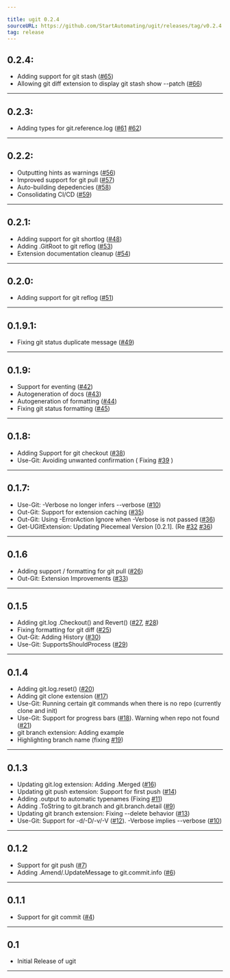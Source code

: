 ```yaml
---

title: ugit 0.2.4
sourceURL: https://github.com/StartAutomating/ugit/releases/tag/v0.2.4
tag: release
---
```

## 0.2.4:
* Adding support for git stash ([#65](https://github.com/StartAutomating/ugit/issues/65))
* Allowing git diff extension to display git stash show --patch ([#66](https://github.com/StartAutomating/ugit/issues/66))
---

## 0.2.3:
* Adding types for git.reference.log ([#61](https://github.com/StartAutomating/ugit/issues/61) [#62](https://github.com/StartAutomating/ugit/issues/62))
---

## 0.2.2:
* Outputting hints as warnings ([#56](https://github.com/StartAutomating/ugit/issues/56))
* Improved support for git pull ([#57](https://github.com/StartAutomating/ugit/issues/57))
* Auto-building depedencies ([#58](https://github.com/StartAutomating/ugit/issues/58))
* Consolidating CI/CD ([#59](https://github.com/StartAutomating/ugit/issues/59))
---

## 0.2.1:
* Adding support for git shortlog ([#48](https://github.com/StartAutomating/ugit/issues/48))
* Adding .GitRoot to git reflog ([#53](https://github.com/StartAutomating/ugit/issues/53))
* Extension documentation cleanup ([#54](https://github.com/StartAutomating/ugit/issues/54))
---

## 0.2.0:
* Adding support for git reflog ([#51](https://github.com/StartAutomating/ugit/issues/51))
---

## 0.1.9.1:
* Fixing git status duplicate message ([#49](https://github.com/StartAutomating/ugit/issues/49))
---
## 0.1.9:
* Support for eventing ([#42](https://github.com/StartAutomating/ugit/issues/42))
* Autogeneration of docs ([#43](https://github.com/StartAutomating/ugit/issues/43))
* Autogeneration of formatting ([#44](https://github.com/StartAutomating/ugit/issues/44))
* Fixing git status formatting ([#45](https://github.com/StartAutomating/ugit/issues/45))
---

## 0.1.8:
* Adding Support for git checkout ([#38](https://github.com/StartAutomating/ugit/issues/38))
* Use-Git:  Avoiding unwanted confirmation ( Fixing [#39](https://github.com/StartAutomating/ugit/issues/39) )
---

## 0.1.7:
* Use-Git: -Verbose no longer infers --verbose ([#10](https://github.com/StartAutomating/ugit/issues/10))
* Out-Git: Support for extension caching ([#35](https://github.com/StartAutomating/ugit/issues/35))
* Out-Git: Using -ErrorAction Ignore when -Verbose is not passed ([#36](https://github.com/StartAutomating/ugit/issues/36))
* Get-UGitExtension:  Updating Piecemeal Version [0.2.1].  (Re [#32](https://github.com/StartAutomating/ugit/issues/32) [#36](https://github.com/StartAutomating/ugit/issues/36))
---

## 0.1.6
* Adding support / formatting for git pull ([#26](https://github.com/StartAutomating/ugit/issues/26))
* Out-Git:  Extension Improvements ([#33](https://github.com/StartAutomating/ugit/issues/33))
---

## 0.1.5
* Adding git.log .Checkout() and Revert() ([#27](https://github.com/StartAutomating/ugit/issues/27), [#28](https://github.com/StartAutomating/ugit/issues/28))
* Fixing formatting for git diff ([#25](https://github.com/StartAutomating/ugit/issues/25))
* Out-Git:  Adding History ([#30](https://github.com/StartAutomating/ugit/issues/30))
* Use-Git:  SupportsShouldProcess ([#29](https://github.com/StartAutomating/ugit/issues/29))
---
## 0.1.4
* Adding git.log.reset() ([#20](https://github.com/StartAutomating/ugit/issues/20))
* Adding git clone extension ([#17](https://github.com/StartAutomating/ugit/issues/17))
* Use-Git:  Running certain git commands when there is no repo (currently clone and init)
* Use-Git:  Support for progress bars ([#18](https://github.com/StartAutomating/ugit/issues/18)).  Warning when repo not found ([#21](https://github.com/StartAutomating/ugit/issues/21))
* git branch extension:  Adding example
* Highlighting branch name (fixing [#19](https://github.com/StartAutomating/ugit/issues/19))
---
## 0.1.3
* Updating git.log extension:  Adding .Merged ([#16](https://github.com/StartAutomating/ugit/issues/16))
* Updating git push extension:  Support for first push ([#14](https://github.com/StartAutomating/ugit/issues/14))
* Adding .output to automatic typenames (Fixing [#11](https://github.com/StartAutomating/ugit/issues/11))
* Adding .ToString to git.branch and git.branch.detail ([#9](https://github.com/StartAutomating/ugit/issues/9))
* Updating git branch extension:  Fixing --delete behavior ([#13](https://github.com/StartAutomating/ugit/issues/13))
* Use-Git:  Support for -d/-D/-v/-V ([#12](https://github.com/StartAutomating/ugit/issues/12)).  -Verbose implies --verbose ([#10](https://github.com/StartAutomating/ugit/issues/10))
---
## 0.1.2
* Support for git push ([#7](https://github.com/StartAutomating/ugit/issues/7))
* Adding .Amend/.UpdateMessage to git.commit.info ([#6](https://github.com/StartAutomating/ugit/issues/6))
---
## 0.1.1
* Support for git commit ([#4](https://github.com/StartAutomating/ugit/issues/4))
---
## 0.1
* Initial Release of ugit
---
